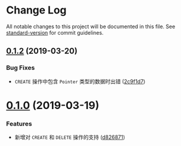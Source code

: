# Change Log

All notable changes to this project will be documented in this file. See [standard-version](https://github.com/conventional-changelog/standard-version) for commit guidelines.

## [0.1.2](https://github.com/cheese-git/ra-data-leancloud/compare/v0.1.1...v0.1.2) (2019-03-20)


### Bug Fixes

* `CREATE` 操作中包含 `Pointer` 类型的数据时出错 ([2c9f1d7](https://github.com/cheese-git/ra-data-leancloud/commit/2c9f1d7))



# [0.1.0](https://github.com/cheese-git/ra-data-leancloud/compare/v0.0.4...v0.1.0) (2019-03-19)

### Features

- 新增对 `CREATE` 和 `DELETE` 操作的支持 ([d826871](https://github.com/cheese-git/ra-data-leancloud/commit/d826871))
